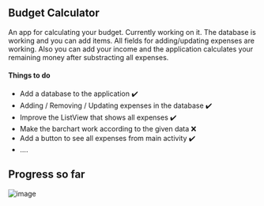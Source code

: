 ## Budget Calculator
An app for calculating your budget. Currently working on it.
The database is working and you can add items. All fields for adding/updating expenses are working. Also you can add your income and the application calculates your remaining money after substracting all expenses.

#### Things to do
- Add a database to the application :heavy_check_mark:
- Adding / Removing / Updating expenses in the database :heavy_check_mark:
- Improve the ListView that shows all expenses :heavy_check_mark: 
- Make the barchart work according to the given data :x:
- Add a button to see all expenses from main activity :heavy_check_mark: 
- ....

## Progress so far

![image](https://drive.google.com/uc?export=view&id=1BKuFNUufzS5a6pN9Hm-BOVgwy2pdCSyc)
